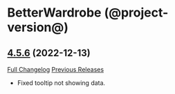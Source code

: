 # BetterWardrobe (@project-version@)

## [4.5.6](https://github.com/SLOKnightfall/BetterWardrobe/tree/4.5.6) (2022-12-13)
[Full Changelog](https://github.com/SLOKnightfall/BetterWardrobe/compare/4.5.3...4.5.6) [Previous Releases](https://github.com/SLOKnightfall/BetterWardrobe/releases)

- Fixed tooltip not showing data.  
